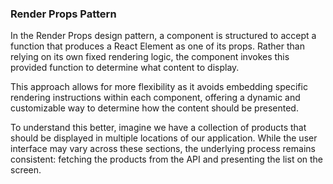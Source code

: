 ### Render Props Pattern

In the Render Props design pattern, a component is structured to accept a function that produces a React Element as one of its props. Rather than relying on its own fixed rendering logic, the component invokes this provided function to determine what content to display.

This approach allows for more flexibility as it avoids embedding specific rendering instructions within each component, offering a dynamic and customizable way to determine how the content should be presented.

To understand this better, imagine we have a collection of products that should be displayed in multiple locations of our application.
While the user interface may vary across these sections, the underlying process remains consistent: fetching the products from the API and presenting the list on the screen.
